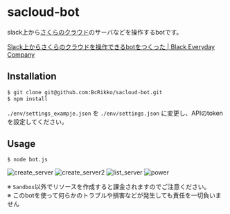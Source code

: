 sacloud-bot
====

slack上から[さくらのクラウド](http://cloud.sakura.ad.jp/)のサーバなどを操作するbotです。

[Slack上からさくらのクラウドを操作できるbotをつくった | Black Everyday Company](http://kuroeveryday.blogspot.jp/2016/04/slack-sacloud-bot.html)


Installation
----

```bash
$ git clone git@github.com:BcRikko/sacloud-bot.git
$ npm install
```

`./env/settings_exampje.json` を `./env/settings.json` に変更し、APIのtokenを設定してください。


Usage
----

```
$ node bot.js
```

![create_server](https://cloud.githubusercontent.com/assets/5305599/14581038/7699fc7c-041c-11e6-90d6-51ba032d8577.gif)
![create_server2](https://cloud.githubusercontent.com/assets/5305599/14581064/fcea2356-041c-11e6-9a3e-7929660e1353.png)
![list_server](https://cloud.githubusercontent.com/assets/5305599/14581065/fced5e68-041c-11e6-91a8-4abfd771baea.png)
![power](https://cloud.githubusercontent.com/assets/5305599/14581066/fcf16ae4-041c-11e6-8fa2-2febfa198d69.png)



※ `Sandbox`以外でリソースを作成すると課金されますのでご注意ください。  
※ このbotを使って何らかのトラブルや損害などが発生しても責任を一切負いません